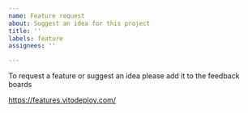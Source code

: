 ```yaml
---
name: Feature request
about: Suggest an idea for this project
title: ''
labels: feature
assignees: ''

---
```


To request a feature or suggest an idea please add it to the feedback boards

https://features.vitodeploy.com/

